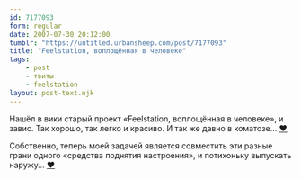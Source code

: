 ```yaml
---
id: 7177093
form: regular
date: 2007-07-30 20:12:00
tumblr: "https://untitled.urbansheep.com/post/7177093"
title: "Feelstation, воплощённая в человеке"
tags:
    - post
    - твиты
    - feelstation
layout: post-text.njk
---
```


<p>Нашёл в вики старый проект «Feelstation, воплощённая в человеке», и завис. Так хорошо, так легко и красиво. И так же давно в коматозе&hellip; <a href="http://twitter.com/urbansheep/statuses/176725022">♥</a></p>

<p>Собственно, теперь моей задачей является совместить эти разные грани одного «средства поднятия настроения», и потихоньку выпускать наружу&hellip; <a href="http://twitter.com/urbansheep/statuses/176726862">♥</a></p>

